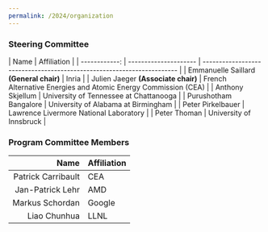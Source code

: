 ```yaml
---
permalink: /2024/organization
---
```


### Steering Committee





| Name                  | Affiliation                                                            |
| ------------: | --------------------- | ---------------------------------------------------------------------- |
| Emmanuelle Saillard **(General chair)**  | Inria                                                |
| Julien Jaeger **(Associate chair)**       | French Alternative Energies and Atomic Energy Commission (CEA)         |
| Anthony Skjellum     | University of Tennessee at Chattanooga |
| Purushotham Bangalore | University of Alabama at Birmingham |
| Peter Pirkelbauer	| Lawrence Livermore National Laboratory |
| Peter Thoman		| University of Innsbruck		|



### Program Committee Members

| Name                    | Affiliation                                     |
| ----------------------: | ----------------------------------------------- |
| Patrick Carribault      |  CEA                                            |
| Jan-Patrick Lehr	  | AMD						    |
| Markus Schordan	  | Google					    |
| Liao Chunhua 		  | LLNL					    |
<!--
| Christina Peterson      |  University of Central Florida                  |

| Joachim Protze          |  RWTH Aachen University                         |

| Prema Soundararajan     |  University of Alabama at Birmingham            |

| Christian Bischof       |  TU Darmstadt                                   |
-->
